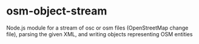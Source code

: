 # osm-object-stream
Node.js module for a stream of osc or osm files (OpenStreetMap change file), parsing the given XML, and writing objects representing OSM entities
